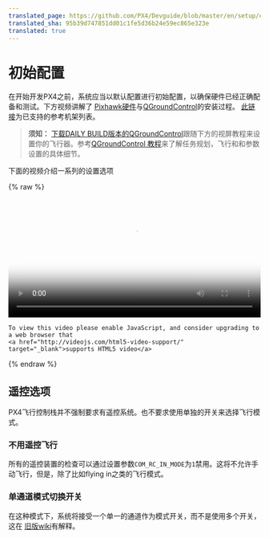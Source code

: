 ```yaml
---
translated_page: https://github.com/PX4/Devguide/blob/master/en/setup/config_initial.md
translated_sha: 95b39d747851dd01c1fe5d36b24e59ec865e323e
translated: true
---
```


# 初始配置

在开始开发PX4之前，系统应当以默认配置进行初始配置，以确保硬件已经正确配备和测试。下方视频讲解了 [Pixhawk硬件](../flight_controller/pixhawk.md)与[QGroundControl](../qgc/README.md)的安装过程。 [此链接](../airframes/architecture.md)为已支持的参考机架列表。

> **须知：** [下载DAILY BUILD版本的QGroundControl](http://qgroundcontrol.org/downloads)跟随下方的视屏教程来设置你的飞行器。参考[QGroundControl 教程](../qgc/README.md)来了解任务规划，飞行和和参数设置的具体细节。

下面的视频介绍一系列的设置选项

{% raw %}
<video id="my-video" class="video-js" controls preload="auto" width="100%" 
poster="http://image84.360doc.com/DownloadImg/2015/04/1617/52474470_2.jpg" data-setup='{"aspectRatio":"16:9"}'>
  <source src="http://7xvob5.com1.z0.glb.clouddn.com/1-PX4%20Autopilot%20Setup%20Tutorial%20Preview.mp4" type='video/mp4' >
  <p class="vjs-no-js">

    To view this video please enable JavaScript, and consider upgrading to a web browser that
    <a href="http://videojs.com/html5-video-support/" target="_blank">supports HTML5 video</a>
  </p>
</video>
{% endraw %}

## 遥控选项

PX4飞行控制栈并不强制要求有遥控系统。也不要求使用单独的开关来选择飞行模式。

### 不用遥控飞行

所有的遥控装置的检查可以通过设置参数`COM_RC_IN_MODE`为` 1 `禁用。这将不允许手动飞行，但是，除了比如flying in之类的飞行模式。

### 单通道模式切换开关

在这种模式下，系统将接受一个单一的通道作为模式开关，而不是使用多个开关，这在 [旧版wiki](https://pixhawk.org/peripherals/radio-control/opentx/single_channel_mode_switch)有解释。

